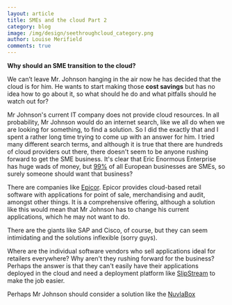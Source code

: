 ```yaml
---
layout: article
title: SMEs and the cloud Part 2
category: blog
image: /img/design/seethroughcloud_category.png
author: Louise Merifield
comments: true
---
```


**Why should an SME transition to the cloud?**

We can’t leave Mr. Johnson hanging in the air now he has decided that the cloud is for him.  He wants to start making those **cost savings** but has no idea how to go about it, so what should he do and what pitfalls should he watch out for?  

Mr Johnson's current IT company does not provide cloud resources.  In all probability, Mr Johnson would do an internet search, like we all do when we are looking for something, to find a solution. So I did the exactly that and I spent a rather long time trying to come up with an answer for him. I tried many different search terms, and although it is true that there are hundreds of cloud providers out there, there doesn't seem to be anyone rushing forward to get the SME business. It's clear that Eric Enormous Enterprise has huge wads of money, but [99%](http://ec.europa.eu/enterprise/policies/sme/facts-figures-analysis/index_en.htm) of all European businesses are SMEs, so surely someone should want that business?

There are companies like [Epicor](http://www.epicor.com/Cloud/Pages/Cloud-Retail.aspx). Epicor provides cloud-based retail software with applications for point of sale, merchandising and audit, amongst other things.  It is a comprehensive offering, although a solution like this would mean that Mr Johnson has to change his current applications, which he may not want to do. 

There are the giants like SAP and Cisco, of course, but they can seem intimidating and the solutions inflexible (sorry guys).

Where are the individual software vendors who sell applications ideal for retailers everywhere? Why aren't they rushing forward for the business? Perhaps the answer is that they can't easily have their applications deployed in the cloud and need a deployment platform like [SlipStream](/products/slipstream.html) to make the job easier. 

Perhaps Mr Johnson should consider a solution like the [NuvlaBox](/products/nuvlabox.html)